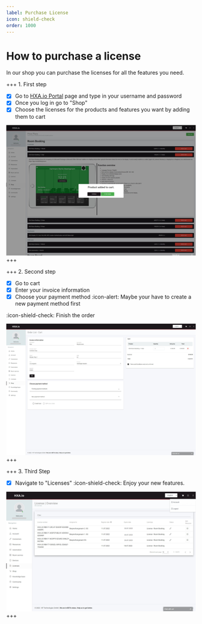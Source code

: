 ```yaml
---
label: Purchase License
icon: shield-check
order: 1000
---
```

# How to purchase a license

In our shop you can purchase the licenses for all the features you need.

+++ 1. First step
- [x] Go to [HXA.io Portal](https://portal.hxa.io) page and type in your username and password
- [x] Once you log in go to "Shop"
- [x] Choose the licenses for the products and features you want by adding them to cart

![](/images/HXA.io_purchase_license_02.png)
+++

+++ 2. Second step
- [x] Go to cart
- [x] Enter your invoice information
- [x] Choose your payment method 
:icon-alert: Maybe your have to create a new payment method first

:icon-shield-check: Finish the order

![](/images/HXA.io_purchase_license_03.png)
+++


+++ 3. Third Step
- [x] Navigate to "Licenses"
:icon-shield-check: Enjoy your new features.

![](/images/HXA.io_purchase_license_04.png)
+++


